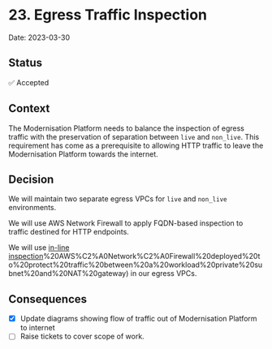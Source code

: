 # 23. Egress Traffic Inspection

Date: 2023-03-30

## Status

✅ Accepted

## Context

The Modernisation Platform needs to balance the inspection of egress traffic with the preservation of separation between `live` and `non_live`. This requirement has come as a prerequisite to allowing HTTP traffic to leave the Modernisation Platform towards the internet.

## Decision

We will maintain two separate egress VPCs for `live` and `non_live` environments.

We will use AWS Network Firewall to apply FQDN-based inspection to traffic destined for HTTP endpoints.

We will use [in-line inspection](https://aws.amazon.com/blogs/networking-and-content-delivery/deployment-models-for-aws-network-firewall-with-vpc-routing-enhancements/#:~:text=2)%20AWS%C2%A0Network%C2%A0Firewall%20deployed%20to%20protect%20traffic%20between%20a%20workload%20private%20subnet%20and%20NAT%20gateway) in our egress VPCs.

## Consequences

- [x] Update diagrams showing flow of traffic out of Modernisation Platform to internet
- [ ] Raise tickets to cover scope of work.
